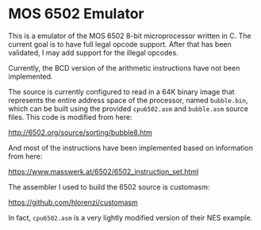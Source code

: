 # MOS 6502 Emulator

This is a emulator of the MOS 6502 8-bit microprocessor written in C. The current goal is to have full legal opcode support. After that has been validated, I may add support for the illegal opcodes.

Currently, the BCD version of the arithmetic instructions have not been implemented.

The source is currently configured to read in a 64K binary image that represents the entire address space of the processor, named `bubble.bin`, which can be built using the provided `cpu6502.asm` and `bubble.asm` source files. This code is modified from here:

http://6502.org/source/sorting/bubble8.htm

And most of the instructions have been implemented based on information from here:

https://www.masswerk.at/6502/6502_instruction_set.html

The assembler I used to build the 6502 source is customasm:

https://github.com/hlorenzi/customasm

In fact, `cpu6502.asm` is a very lightly modified version of their NES example.